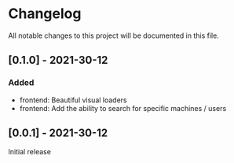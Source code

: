 # Changelog
All notable changes to this project will be documented in this file.

## [0.1.0] - 2021-30-12

### Added
- frontend: Beautiful visual loaders
- frontend: Add the ability to search for specific machines / users

## [0.0.1] - 2021-30-12

Initial release
